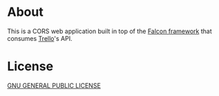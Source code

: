 # About

This is a CORS web application built in top of the [Falcon framework](https://falconframework.org/) that consumes [Trello](https://trello.com)'s API.

# License

[GNU GENERAL PUBLIC LICENSE](LICENSE.md)
